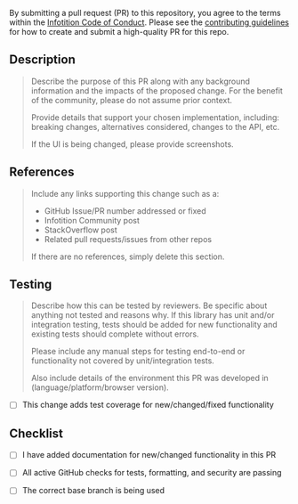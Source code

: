 By submitting a pull request (PR) to this repository, you agree to the terms within the [Infotition Code of Conduct](https://github.com/Infotition/emapi/blob/main/.github/CODE_OF_CONDUCT.md). Please see the [contributing guidelines](https://github.com/Infotition/emapi/blob/main/.github/CONTRIBUTING.md) for how to create and submit a high-quality PR for this repo.

## Description

> Describe the purpose of this PR along with any background information and the impacts of the proposed change. For the benefit of the community, please do not assume prior context.
>
> Provide details that support your chosen implementation, including: breaking changes, alternatives considered, changes to the API, etc.
>
> If the UI is being changed, please provide screenshots.

## References

> Include any links supporting this change such as a:
> - GitHub Issue/PR number addressed or fixed
> - Infotition Community post
> - StackOverflow post
> - Related pull requests/issues from other repos
> 
> If there are no references, simply delete this section.

## Testing

> Describe how this can be tested by reviewers. Be specific about anything not tested and reasons why. If this library has unit and/or integration testing, tests should be added for new functionality and existing tests should complete without errors.
> 
> Please include any manual steps for testing end-to-end or functionality not covered by unit/integration tests.
> 
> Also include details of the environment this PR was developed in (language/platform/browser version).


- [ ] This change adds test coverage for new/changed/fixed functionality

## Checklist

- [ ] I have added documentation for new/changed functionality in this PR
- [ ] All active GitHub checks for tests, formatting, and security are passing
- [ ] The correct base branch is being used

